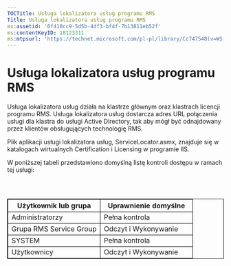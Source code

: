 ```yaml
---
TOCTitle: Usługa lokalizatora usług programu RMS
Title: Usługa lokalizatora usług programu RMS
ms:assetid: '6f410cc9-5d5b-4df3-bf4f-7b13811eb52f'
ms:contentKeyID: 18123311
ms:mtpsurl: 'https://technet.microsoft.com/pl-pl/library/Cc747548(v=WS.10)'
---
```


Usługa lokalizatora usług programu RMS
======================================

Usługa lokalizatora usług działa na klastrze głównym oraz klastrach licencji programu RMS. Usługa lokalizatora usług dostarcza adres URL połączenia usługi dla klastra do usługi Active Directory, tak aby mógł być odnajdowany przez klientów obsługujących technologię RMS.

Plik aplikacji usługi lokalizatora usług, ServiceLocator.asmx, znajduje się w katalogach wirtualnych Certification i Licensing w programie IIS.

W poniższej tabeli przedstawiono domyślną listę kontroli dostępu w ramach tej usługi:

###  

 
<table style="border:1px solid black;">
<colgroup>
<col width="50%" />
<col width="50%" />
</colgroup>
<thead>
<tr class="header">
<th style="border:1px solid black;" >Użytkownik lub grupa</th>
<th style="border:1px solid black;" >Uprawnienie domyślne</th>
</tr>
</thead>
<tbody>
<tr class="odd">
<td style="border:1px solid black;">Administratorzy</td>
<td style="border:1px solid black;">Pełna kontrola</td>
</tr>
<tr class="even">
<td style="border:1px solid black;">Grupa RMS Service Group</td>
<td style="border:1px solid black;">Odczyt i Wykonywanie</td>
</tr>
<tr class="odd">
<td style="border:1px solid black;">SYSTEM</td>
<td style="border:1px solid black;">Pełna kontrola</td>
</tr>
<tr class="even">
<td style="border:1px solid black;">Użytkownicy</td>
<td style="border:1px solid black;">Odczyt i Wykonywanie</td>
</tr>
</tbody>
</table>
